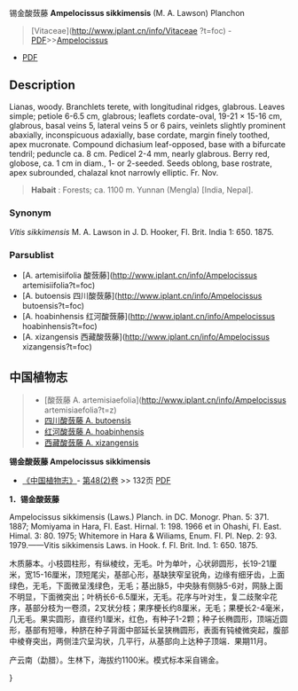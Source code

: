 锡金酸蔹藤 **Ampelocissus sikkimensis** (M. A. Lawson) Planchon

> [Vitaceae](http://www.iplant.cn/info/Vitaceae ?t=foc) - [PDF](http://iplant.cn/foc/pdf/Vitaceae.pdf)>>[Ampelocissus](http://www.iplant.cn/info/Ampelocissus?t=foc)

 - [PDF](http://www.iplant.cn/foc/pdf/Ampelocissus.pdf)

## Description

Lianas, woody. Branchlets terete, with longitudinal ridges, glabrous. Leaves simple; petiole 6-6.5 cm, glabrous; leaflets cordate-oval, 19-21 × 15-16 cm, glabrous, basal veins 5, lateral veins 5 or 6 pairs, veinlets slightly prominent abaxially, inconspicuous adaxially, base cordate, margin finely toothed, apex mucronate. Compound dichasium leaf-opposed, base with a bifurcate tendril; peduncle ca. 8 cm. Pedicel 2-4 mm, nearly glabrous. Berry red, globose, ca. 1 cm in diam., 1- or 2-seeded. Seeds oblong, base rostrate, apex subrounded, chalazal knot narrowly elliptic. Fr. Nov.

> **Habait** : 
> Forests; ca. 1100 m. Yunnan (Mengla) [India, Nepal].

### Synonym
*Vitis sikkimensis* M. A. Lawson in J. D. Hooker, Fl. Brit. India 1: 650. 1875.

### Parsublist

* [A.  artemisiifolia  酸蔹藤](http://www.iplant.cn/info/Ampelocissus artemisiifolia?t=foc)
* [A.  butoensis  四川酸蔹藤](http://www.iplant.cn/info/Ampelocissus butoensis?t=foc)
* [A.  hoabinhensis  红河酸蔹藤](http://www.iplant.cn/info/Ampelocissus hoabinhensis?t=foc)
* [A.  xizangensis  西藏酸蔹藤](http://www.iplant.cn/info/Ampelocissus xizangensis?t=foc)

## 中国植物志

> * [酸蔹藤  A.  artemisiaefolia](http://www.iplant.cn/info/Ampelocissus artemisiaefolia?t=z)
> * [四川酸蔹藤  A.  butoensis](Ampelocissus-butoensis-四川酸蔹藤.md)
> * [红河酸蔹藤  A.  hoabinhensis](Ampelocissus-hoabinhensis-红河酸蔹藤.md)
> * [西藏酸蔹藤  A.  xizangensis](Ampelocissus-xizangensis-西藏酸蔹藤.md)

**锡金酸蔹藤 Ampelocissus sikkimensis**

* [《中国植物志》](http://www.iplant.cn/frps)- [第48(2)卷](http://www.iplant.cn/frps/vol/48(2)) >> 132页 [PDF](http://www.iplant.cn/frps/pdf/48(2)/132.PDF)

**1．锡金酸蔹藤**

Ampelocissus sikkimensis (Laws.) Planch. in DC. Monogr. Phan. 5: 371. 1887; Momiyama in Hara, Fl. East. Hirnal. 1: 198. 1966 et in Ohashi, Fl. East. Himal. 3: 80. 1975; Whitemore in Hara & Wiliams, Enum. Fl. Pl. Nep. 2: 93. 1979.——Vitis sikkimensis Laws. in Hook. f. Fl. Brit. Ind. 1: 650. 1875.

木质藤本。小枝圆柱形，有纵棱纹，无毛。叶为单叶，心状卵圆形，长19-21厘米，宽15-16厘米，顶短尾尖，基部心形，基缺狭窄呈锐角，边缘有细牙齿，上面绿色，无毛，下面微呈浅绿色，无毛；基出脉5，中央脉有侧脉5-6对，网脉上面不明显，下面微突出；叶柄长6-6.5厘米，无毛。花序与叶对生，复二歧聚伞花序，基部分枝为一卷须，2叉状分枝；果序梗长约8厘米，无毛；果梗长2-4毫米，几无毛。果实圆形，直径约1厘米，红色，有种子1-2颗；种子长椭圆形，顶端近圆形，基部有短喙，种脐在种子背面中部延长呈狭椭圆形，表面有钝棱微突起，腹部中棱脊突出，两侧洼穴呈沟状，几平行，从基部向上达种子顶端．果期11月。

产云南（勐腊）。生林下，海拔约1100米。模式标本采自锡金。

}